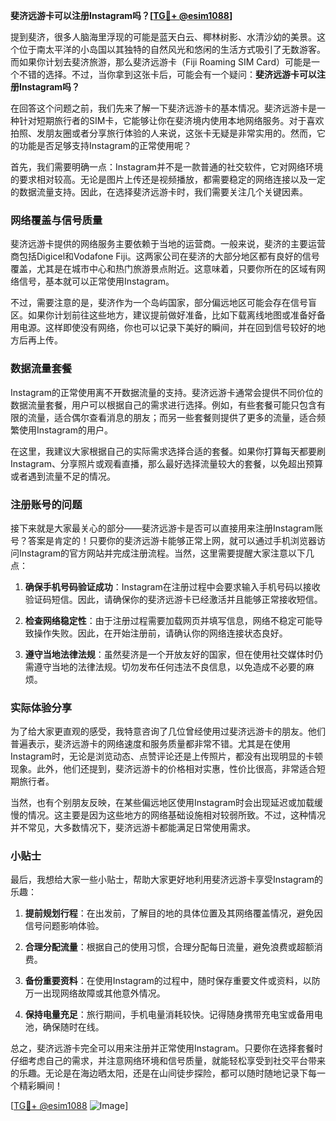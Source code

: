 **斐济远游卡可以注册Instagram吗？[[TG💪+ @esim1088](https://t.me/s/esim1088)]**

提到斐济，很多人脑海里浮现的可能是蓝天白云、椰林树影、水清沙幼的美景。这个位于南太平洋的小岛国以其独特的自然风光和悠闲的生活方式吸引了无数游客。而如果你计划去斐济旅游，那么斐济远游卡（Fiji Roaming SIM Card）可能是一个不错的选择。不过，当你拿到这张卡后，可能会有一个疑问：**斐济远游卡可以注册Instagram吗？**

在回答这个问题之前，我们先来了解一下斐济远游卡的基本情况。斐济远游卡是一种针对短期旅行者的SIM卡，它能够让你在斐济境内使用本地网络服务。对于喜欢拍照、发朋友圈或者分享旅行体验的人来说，这张卡无疑是非常实用的。然而，它的功能是否足够支持Instagram的正常使用呢？

首先，我们需要明确一点：Instagram并不是一款普通的社交软件，它对网络环境的要求相对较高。无论是图片上传还是视频播放，都需要稳定的网络连接以及一定的数据流量支持。因此，在选择斐济远游卡时，我们需要关注几个关键因素。

### 网络覆盖与信号质量

斐济远游卡提供的网络服务主要依赖于当地的运营商。一般来说，斐济的主要运营商包括Digicel和Vodafone Fiji。这两家公司在斐济的大部分地区都有良好的信号覆盖，尤其是在城市中心和热门旅游景点附近。这意味着，只要你所在的区域有网络信号，基本就可以正常使用Instagram。

不过，需要注意的是，斐济作为一个岛屿国家，部分偏远地区可能会存在信号盲区。如果你计划前往这些地方，建议提前做好准备，比如下载离线地图或准备好备用电源。这样即使没有网络，你也可以记录下美好的瞬间，并在回到信号较好的地方后再上传。

### 数据流量套餐

Instagram的正常使用离不开数据流量的支持。斐济远游卡通常会提供不同价位的数据流量套餐，用户可以根据自己的需求进行选择。例如，有些套餐可能只包含有限的流量，适合偶尔查看消息的朋友；而另一些套餐则提供了更多的流量，适合频繁使用Instagram的用户。

在这里，我建议大家根据自己的实际需求选择合适的套餐。如果你打算每天都要刷Instagram、分享照片或观看直播，那么最好选择流量较大的套餐，以免超出预算或者遇到流量不足的情况。

### 注册账号的问题

接下来就是大家最关心的部分——斐济远游卡是否可以直接用来注册Instagram账号？答案是肯定的！只要你的斐济远游卡能够正常上网，就可以通过手机浏览器访问Instagram的官方网站并完成注册流程。当然，这里需要提醒大家注意以下几点：

1. **确保手机号码验证成功**：Instagram在注册过程中会要求输入手机号码以接收验证码短信。因此，请确保你的斐济远游卡已经激活并且能够正常接收短信。
   
2. **检查网络稳定性**：由于注册过程需要加载网页并填写信息，网络不稳定可能导致操作失败。因此，在开始注册前，请确认你的网络连接状态良好。

3. **遵守当地法律法规**：虽然斐济是一个开放友好的国家，但在使用社交媒体时仍需遵守当地的法律法规。切勿发布任何违法不良信息，以免造成不必要的麻烦。

### 实际体验分享

为了给大家更直观的感受，我特意咨询了几位曾经使用过斐济远游卡的朋友。他们普遍表示，斐济远游卡的网络速度和服务质量都非常不错。尤其是在使用Instagram时，无论是浏览动态、点赞评论还是上传照片，都没有出现明显的卡顿现象。此外，他们还提到，斐济远游卡的价格相对实惠，性价比很高，非常适合短期旅行者。

当然，也有个别朋友反映，在某些偏远地区使用Instagram时会出现延迟或加载缓慢的情况。这主要是因为这些地方的网络基础设施相对较弱所致。不过，这种情况并不常见，大多数情况下，斐济远游卡都能满足日常使用需求。

### 小贴士

最后，我想给大家一些小贴士，帮助大家更好地利用斐济远游卡享受Instagram的乐趣：

1. **提前规划行程**：在出发前，了解目的地的具体位置及其网络覆盖情况，避免因信号问题影响体验。
   
2. **合理分配流量**：根据自己的使用习惯，合理分配每日流量，避免浪费或超额消费。
   
3. **备份重要资料**：在使用Instagram的过程中，随时保存重要文件或资料，以防万一出现网络故障或其他意外情况。

4. **保持电量充足**：旅行期间，手机电量消耗较快。记得随身携带充电宝或备用电池，确保随时在线。

总之，斐济远游卡完全可以用来注册并正常使用Instagram。只要你在选择套餐时仔细考虑自己的需求，并注意网络环境和信号质量，就能轻松享受到社交平台带来的乐趣。无论是在海边晒太阳，还是在山间徒步探险，都可以随时随地记录下每一个精彩瞬间！

[[TG💪+ @esim1088](https://t.me/s/esim1088) ![Image](https://i.postimg.cc/4NQfJmqS/Snipaste-2025-05-13-00-14-12.png)]